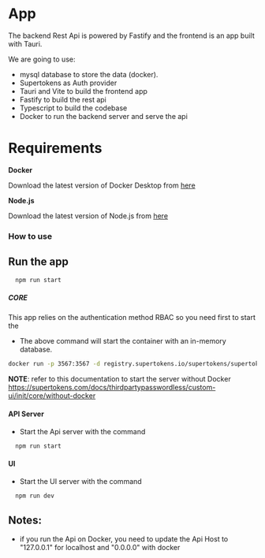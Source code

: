 # App

The backend Rest Api is powered by Fastify and the frontend is an app built with Tauri.

We are going to use:

- mysql database to store the data (docker).
- Supertokens as Auth provider
- Tauri and Vite to build the frontend app
- Fastify to build the rest api
- Typescript to build the codebase
- Docker to run the backend server and serve the api

# Requirements

**Docker**

Download the latest version of Docker Desktop from [here](https://www.docker.com/products/docker-desktop)

**Node.js**

Download the latest version of Node.js from [here](https://nodejs.org/en/download/)

### How to use

## Run the app

```bash 
  npm run start
```

##### CORE
This app relies on the authentication method RBAC so you need first to start the  

- The above command will start the container with an in-memory database.

```bash
docker run -p 3567:3567 -d registry.supertokens.io/supertokens/supertokens-mysql:7.0
```
**NOTE**: refer to this documentation to start the server without Docker https://supertokens.com/docs/thirdpartypasswordless/custom-ui/init/core/without-docker

#### API Server 

- Start the Api server with the command

```bash
  npm run start
```

#### UI 

- Start the UI server with the command

```bash
  npm run dev
```


## Notes:

- if you run the Api on Docker, you need to update the Api Host to "127.0.0.1" for localhost and "0.0.0.0" with docker

